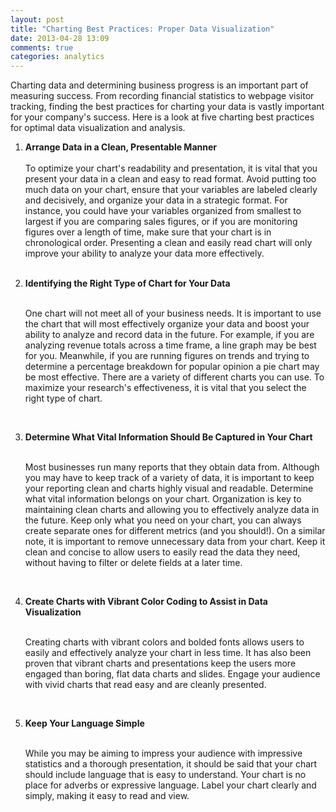 ```yaml
---
layout: post
title: "Charting Best Practices: Proper Data Visualization"
date: 2013-04-28 13:09
comments: true
categories: analytics
---
```


Charting data and determining business progress is an important part of measuring success. From recording financial statistics to webpage visitor tracking, finding the best practices for charting your data is vastly important for your company's success. Here is a look at five charting best practices for optimal data visualization and analysis.

<ol>
<strong><li>Arrange Data in a Clean, Presentable Manner</strong><br/>
<br/>To optimize your chart's readability and presentation, it is vital that you present your data in a clean and easy to read format. Avoid putting too much data on your chart, ensure that your variables are labeled clearly and decisively, and organize your data in a strategic format. For instance, you could have your variables organized from smallest to largest if you are comparing sales figures, or if you are monitoring figures over a length of time, make sure that your chart is in chronological order. Presenting a clean and easily read chart will only improve your ability to analyze your data more effectively.</li><br/>
<strong><li>Identifying the Right Type of Chart for Your Data</strong><br/>
<br/>One chart will not meet all of your business needs. It is important to use the chart that will most effectively organize your data and boost your ability to analyze and record data in the future. For example, if you are analyzing revenue totals across a time frame, a line graph may be best for you. Meanwhile, if you are running figures on trends and trying to determine a percentage breakdown for popular opinion a pie chart may be most effective. There are a variety of different charts you can use. To maximize your research's effectiveness, it is vital that you select the right type of chart.</li><br/><strong><li>Determine What Vital Information Should Be Captured in Your Chart</strong><br/>
<br/>Most businesses run many reports that they obtain data from. Although you may have to keep track of a variety of data, it is important to keep your reporting clean and charts highly visual and readable. Determine what vital information belongs on your chart. Organization is key to maintaining clean charts and allowing you to effectively analyze data in the future. Keep only what you need on your chart, you can always create separate ones for different metrics (and you should!). On a similar note, it is important to remove unnecessary data from your chart. Keep it clean and concise to allow users to easily read the data they need, without having to filter or delete fields at a later time. </li><br/><strong><li>Create Charts with Vibrant Color Coding to Assist in Data Visualization</strong><br/>
<br/>Creating charts with vibrant colors and bolded fonts allows users to easily and effectively analyze your chart in less time. It has also been proven that vibrant charts and presentations keep the users more engaged than boring, flat data charts and slides. Engage your audience with vivid charts that read easy and are cleanly presented.</li><br/><strong><li>Keep Your Language Simple</strong><br/>
<br/>While you may be aiming to impress your audience with impressive statistics and a thorough presentation, it should be said that your chart should include language that is easy to understand. Your chart is no place for adverbs or expressive language. Label your chart clearly and simply, making it easy to read and view. </li>